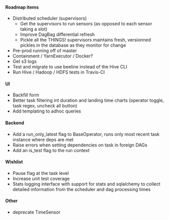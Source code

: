#### Roadmap items
* Distributed scheduler (supervisors)
    * Get the supervisors to run sensors (as opposed to each sensor taking a slot)
    * Improve DagBag differential refresh
    * Pickle all the THINGS! supervisors maintains fresh, versionned pickles in the database as they monitor for change
* Pre-prod running off of master
* Containment / YarnExecutor / Docker?
* Get s3 logs
* Test and migrate to use beeline instead of the Hive CLI
* Run Hive / Hadoop / HDFS tests in Travis-CI

#### UI
* Backfill form
* Better task filtering int duration and landing time charts (operator toggle, task regex, uncheck all button)
* Add templating to adhoc queries

#### Backend
* Add a run_only_latest flag to BaseOperator, runs only most recent task instance where deps are met
* Raise errors when setting dependencies on task in foreign DAGs
* Add an is_test flag to the run context

#### Wishlist
* Pause flag at the task level
* Increase unit test coverage
* Stats logging interface with support for stats and sqlalchemy to collect detailed information from the scheduler and dag processing times

#### Other
* deprecate TimeSensor
